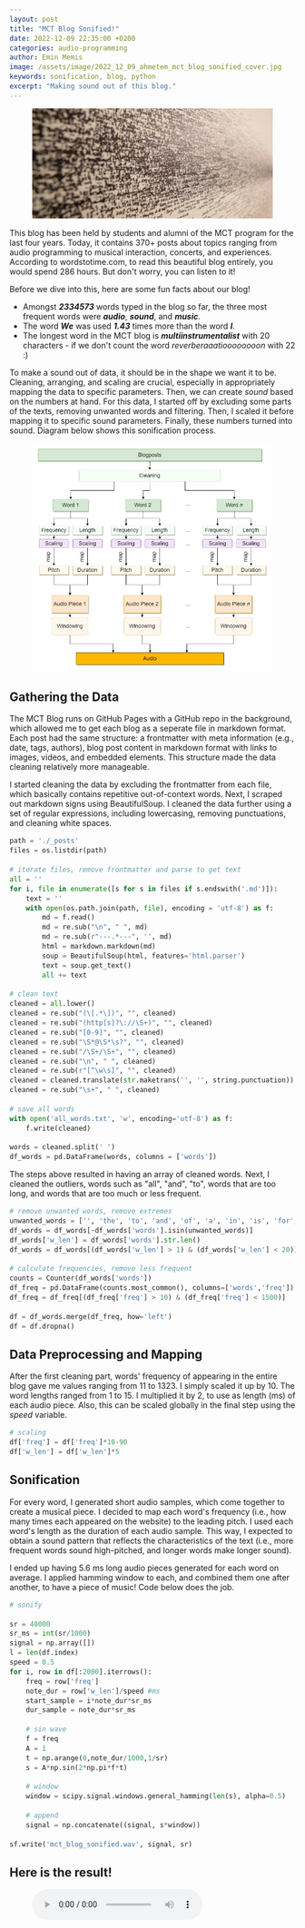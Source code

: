 ```yaml
---
layout: post
title: "MCT Blog Sonified!"
date: 2022-12-09 22:35:00 +0200
categories: audio-programming
author: Emin Memis
image: /assets/image/2022_12_09_ahmetem_mct_blog_sonified_cover.jpg
keywords: sonification, blog, python
excerpt: "Making sound out of this blog."
---
```


<figure style="float: none">
   <img src="/assets/image/2022_12_09_ahmetem_mct_blog_sonified_banner.jpg" width="auto"  alt="" title="Photo by Jimmy Chan" width="auto" />
</figure>

This blog has been held by students and alumni of the MCT program for the last four years. Today, it contains 370+ posts about topics ranging from audio programming to musical interaction, concerts, and experiences. According to wordstotime.com, to read this beautiful blog entirely, you would spend 286 hours. But don't worry, you can listen to it!

Before we dive into this, here are some fun facts about our blog!
- Amongst **_2334573_** words typed in the blog so far, the three most frequent words were **_audio_**, **_sound_**, and **_music_**.
- The word **_We_** was used **_1.43_** times more than the word **_I_**.
- The longest word in the MCT blog is **_multiinstrumentalist_** with 20 characters - if we don't count the word _reverberaaatioooooooon_ with 22 :)

To make a sound out of data, it should be in the shape we want it to be. Cleaning, arranging, and scaling are crucial, especially in appropriately mapping the data to specific parameters. Then, we can create _sound_ based on the numbers at hand. For this data, I started off by excluding some parts of the texts, removing unwanted words and filtering. Then, I scaled it before mapping it to specific sound parameters. Finally, these numbers turned into sound. Diagram below shows this sonification process.

<figure style="float: none">
   <img src="/assets/image/2022_12_09_ahmetem_mct_blog_sonified_diagram_01.png" alt="Sonification Process" title="Sonification Process" width="auto" />
</figure>

## Gathering the Data
The MCT Blog runs on GitHub Pages with a GitHub repo in the background, which allowed me to get each blog as a seperate file in markdown format. Each post had the same structure: a frontmatter with meta information (e.g., date, tags, authors), blog post content in markdown format with links to images, videos, and embedded elements. This structure made the data cleaning relatively more manageable.

I started cleaning the data by excluding the frontmatter from each file, which basically contains repetitive out-of-context words. Next, I scraped out markdown signs using BeautifulSoup. I cleaned the data further using a set of regular expressions, including lowercasing, removing punctuations, and cleaning white spaces.

```python
path = './_posts'
files = os.listdir(path)

# iterate files, remove frontmatter and parse to get text
all = ''
for i, file in enumerate([s for s in files if s.endswith('.md')]):
    text = ''
    with open(os.path.join(path, file), encoding = 'utf-8') as f:
        md = f.read()
        md = re.sub("\n", " ", md)
        md = re.sub(r"---.*---", '', md)
        html = markdown.markdown(md)
        soup = BeautifulSoup(html, features='html.parser')
        text = soup.get_text()
        all += text

# clean text
cleaned = all.lower()
cleaned = re.sub("(\[.*\])", "", cleaned)
cleaned = re.sub("(http[s]?\://\S+)", "", cleaned)
cleaned = re.sub("[0-9]", "", cleaned)
cleaned = re.sub("\S*@\S*\s?", "", cleaned)
cleaned = re.sub("/\S+/\S+", "", cleaned)
cleaned = re.sub("\n", " ", cleaned)
cleaned = re.sub(r"[^\w\s]", "", cleaned)
cleaned = cleaned.translate(str.maketrans('', '', string.punctuation))
cleaned = re.sub("\s+", " ", cleaned)

# save all words
with open('all_words.txt', 'w', encoding='utf-8') as f:
    f.write(cleaned)

words = cleaned.split(' ')
df_words = pd.DataFrame(words, columns = ['words'])
```

The steps above resulted in having an array of cleaned words. Next, I cleaned the outliers, words such as "all", "and", "to", words that are too long, and words that are too much or less frequent. 

```python
# remove unwanted words, remove extremes
unwanted_words = ['', 'the', 'to', 'and', 'of', 'a', 'in', 'is', 'for', 'with', 'that']
df_words = df_words[~df_words['words'].isin(unwanted_words)]
df_words['w_len'] = df_words['words'].str.len()
df_words = df_words[(df_words['w_len'] > 1) & (df_words['w_len'] < 20)]

# calculate frequencies, remove less frequent
counts = Counter(df_words['words'])
df_freq = pd.DataFrame(counts.most_common(), columns=['words','freq'])
df_freq = df_freq[(df_freq['freq'] > 10) & (df_freq['freq'] < 1500)]

df = df_words.merge(df_freq, how='left')
df = df.dropna()
```

## Data Preprocessing and Mapping
After the first cleaning part, words' frequency of appearing in the entire blog gave me values ranging from 11 to 1323. I simply scaled it up by 10. The word lengths ranged from 1 to 15. I multiplied it by 2, to use as length (ms) of each audio piece. Also, this can be scaled globally in the final step using the _speed_ variable.

```python
# scaling
df['freq'] = df['freq']*10-90
df['w_len'] = df['w_len']*5
```

## Sonification
For every word, I generated short audio samples, which come together to create a musical piece. I decided to map each word's frequency (i.e., how many times each appeared on the website) to the leading pitch. I used each word's length as the duration of each audio sample. This way, I expected to obtain a sound pattern that reflects the characteristics of the text (i.e., more frequent words sound high-pitched, and longer words make longer sound).

I ended up having 5.6 ms long audio pieces generated for each word on average. I applied hamming window to each, and combined them one after another, to have a piece of music! Code below does the job.


```python
# sonify

sr = 48000
sr_ms = int(sr/1000)
signal = np.array([])
l = len(df.index)
speed = 0.5
for i, row in df[:2000].iterrows():
    freq = row['freq']
    note_dur = row['w_len']/speed #ms
    start_sample = i*note_dur*sr_ms
    dur_sample = note_dur*sr_ms

    # sin wave
    f = freq
    A = 1
    t = np.arange(0,note_dur/1000,1/sr)
    s = A*np.sin(2*np.pi*f*t)

    # window
    window = scipy.signal.windows.general_hamming(len(s), alpha=0.5)

    # append
    signal = np.concatenate((signal, s*window))

sf.write('mct_blog_sonified.wav', signal, sr)
```

## Here is the result!

<figure style="float: none">
  <audio controls>
    <source src="https://www.uio.no/english/studies/programmes/mct-master/blog/assets/audio/2022_12_09_ahmetem_mct_blog_sonified.wav" type="audio/mpeg">
    MCT Blog Sonified!
  </audio>
  <figcaption></figcaption>
</figure>

<div class="github-card" data-github="aememis/mct-blog-sonified" data-width="400" data-height="150" data-theme="default"></div>
<script src="//cdn.jsdelivr.net/github-cards/latest/widget.js"></script>